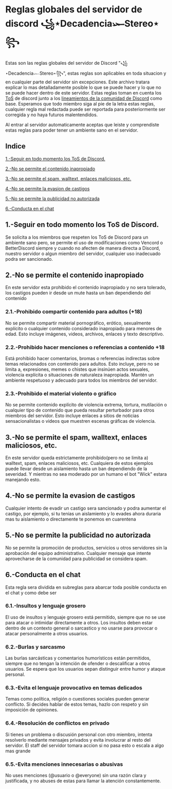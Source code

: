 # Reglas globales del servidor de discord ꧁⋆Decadencia𓆱Stereo⋆꧂

Estas son las reglas globales del servidor de Discord "꧁⋆Decadencia𓆱Stereo⋆꧂", estas reglas son aplicables en toda situacion y en cualquier parte del servidor sin excepciones. Este archivo tratara
 explicar lo mas detalladamente posible lo que se puede hacer y lo que no se puede hacer dentro de este servidor. Estas reglas toman en cuenta los [ToS](https://discord.com/terms) de discord junto a los
  [lineamientos de la comunidad de Discord](https://discord.com/guidelines) como base. Esperamos que todo miembro siga al pie de la letra estas reglas, cualquier regla mal redactada 
  puede ser reportada para posteriormente ser corregida y no haya futuros malentendidos.

  Al entrar al servidor automaticamente aceptas que leiste y comprendiste estas reglas para poder tener un ambiente sano en el servidor.

  ## Indice

  [1.-Seguir en todo momento los ToS de Discord.](#1-seguir-en-todo-momento-los-tos-de-discord)

  [2.-No se permite el contenido inapropiado](#2-no-se-permite-el-contenido-inapropiado)
  
  [3.-No se permite el spam, walltext, enlaces maliciosos, etc.](#3-no-se-permite-el-spam-walltext-enlaces-maliciosos-etc)
  
  [4.-No se permite la evasion de castigos](#4.-no-se-permite-la-evasion-de-castigos)
  
  [5.-No se permite la publicidad no autorizada](#5-no-se-permite-la-publicidad-no-autorizada)
  
  [6.-Conducta en el chat](#6-conducta-en-el-chat)
  
  ## 1.-Seguir en todo momento los ToS de Discord.
  Se solicita a los miembros que respeten los ToS de Discord para un ambiente sano pero, se permite el uso de modificaciones como Vencord o BetterDiscord siempre y cuando no afecten de manera directa a
   Discord, nuestro servidor o algun miembro del servidor, cualquier uso inadecuado podra ser sancionado.

  ## 2.-No se permite el contenido inapropiado
  En este servidor esta prohibido el contenido inapropiado y no sera tolerado, los castigos pueden ir desde un mute hasta un ban dependiendo del contenido
  ### 2.1.-Prohibido compartir contenido para adultos (+18)
  No se permite compartir material pornográfico, erótico, sexualmente explícito o cualquier contenido considerado inapropiado para menores de edad. Esto incluye imágenes, videos, archivos, enlaces y texto descriptivo.
  ### 2.2.-Prohibido hacer menciones o referencias a contenido +18
  Está prohibido hacer comentarios, bromas o referencias indirectas sobre temas relacionados con contenido para adultos. Esto incluye, pero no se limita a, expresiones, memes  o chistes que insinúen actos sexuales, violencia explícita o situaciones de naturaleza inapropiada. Mantén un ambiente respetuoso y adecuado para todos los miembros del servidor.
  ### 2.3.-Prohibido el material violento o gráfico
  No se permite contenido explícito de violencia extrema, tortura, mutilación o cualquier tipo de contenido que pueda resultar perturbador para otros miembros del servidor. Esto incluye enlaces a sitios de noticias sensacionalistas o videos que muestren escenas gráficas de violencia.

  ## 3.-No se permite el spam, walltext, enlaces maliciosos, etc.
  En este servidor queda estrictamente prohibido(pero no se limita a) walltext, spam, enlaces maliciosos, etc. Cualquiera de estos ejemplos puede llevar desde un aislamiento hasta un ban dependiendo de la severidad. Y mientras no sea moderado por un humano
   el bot "Wick" estara manejando esto.

  ## 4.-No se permite la evasion de castigos
  Cualquier intento de evadir un castigo sera sancionado y podra aumentar el castigo, por ejemplo, si tu tenias un aislamiento y lo evades ahora duraria mas tu aislamiento o directamente te ponemos en cuarentena

  ## 5.-No se permite la publicidad no autorizada
  No se permite la promoción de productos, servicios u otros servidores sin la aprobación del equipo administrativo. Cualquier mensaje que intente aprovecharse de la comunidad para publicidad se considera spam.

  ## 6.-Conducta en el chat
  Esta regla sera dividida en subreglas para abarcar toda posible conducta en el chat y como debe ser
  ### 6.1.-Insultos y lenguaje grosero
  El uso de insultos y lenguaje grosero está permitido, siempre que no se use para atacar o intimidar directamente a otros. Los insultos deben estar dentro de un contexto general o sarcastico y no usarse para provocar o atacar personalmente a otros usuarios.
  ### 6.2.-Burlas y sarcasmo
  Las burlas sarcásticas y comentarios humorísticos están permitidos, siempre que no tengan la intención de ofender o descalificar a otros usuarios. Se espera que los usuarios sepan distinguir entre humor y ataque personal.
  ### 6.3.-Evita el lenguaje provocativo en temas delicados
  Temas como política, religión o cuestiones sociales pueden generar conflicto. Si decides hablar de estos temas, hazlo con respeto y sin imposición de opiniones.
  ### 6.4.-Resolución de conflictos en privado
  Si tienes un problema o discusión personal con otro miembro, intenta resolverlo mediante mensajes privados y evita involucrar al resto del servidor. El staff del servidor tomara accion si no pasa esto o escala a algo mas grande
  ### 6.5.-Evita menciones innecesarias o abusivas
  No uses menciones (@usuario o @everyone) sin una razón clara y justificada, y no abuses de estas para llamar la atención constantemente.
  
  
